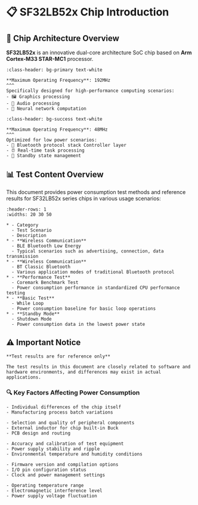 # 📋 SF32LB52x Chip Introduction

## 🔧 Chip Architecture Overview

**SF32LB52x** is an innovative dual-core architecture SoC chip based on **Arm Cortex-M33 STAR-MC1** processor.

```{grid-item-card} 🚀 High Performance Core
:class-header: bg-primary text-white

**Maximum Operating Frequency**: 192MHz
^^^
Specifically designed for high-performance computing scenarios:
- 🖼️ Graphics processing
- 🎵 Audio processing  
- 🧠 Neural network computation
```

```{grid-item-card} 🔋 Low Power Core (LCPU)
:class-header: bg-success text-white

**Maximum Operating Frequency**: 48MHz
^^^
Optimized for low power scenarios:
- 📡 Bluetooth protocol stack Controller layer
- ⏰ Real-time task processing
- 🔌 Standby state management
```



## 📊 Test Content Overview

This document provides power consumption test methods and reference results for SF32LB52x series chips in various usage scenarios:

```{list-table} Test Scenario Overview
:header-rows: 1
:widths: 20 30 50

* - Category
  - Test Scenario
  - Description
* - **Wireless Communication**
  - BLE Bluetooth Low Energy
  - Typical scenarios such as advertising, connection, data transmission
* - **Wireless Communication**
  - BT Classic Bluetooth
  - Various application modes of traditional Bluetooth protocol
* - **Performance Test**
  - Coremark Benchmark Test
  - Power consumption performance in standardized CPU performance testing
* - **Basic Test**
  - While Loop
  - Power consumption baseline for basic loop operations
* - **Standby Mode**
  - Shutdown Mode
  - Power consumption data in the lowest power state
```

## ⚠️ Important Notice

```{warning}
**Test results are for reference only**

The test results in this document are closely related to software and hardware environments, and differences may exist in actual applications.
```

### 🔍 Key Factors Affecting Power Consumption

```{grid-item-card} 🔬 Chip Factors
- Individual differences of the chip itself
- Manufacturing process batch variations
```

```{grid-item-card} 🔧 Hardware Factors
- Selection and quality of peripheral components
- External inductor for chip built-in Buck
- PCB design and routing
```

```{grid-item-card} 📏 Test Environment
- Accuracy and calibration of test equipment
- Power supply stability and ripple
- Environmental temperature and humidity conditions
```

```{grid-item-card} 💻 Software Configuration
- Firmware version and compilation options
- I/O pin configuration status
- Clock and power management settings
```

```{grid-item-card} 🌡️ Environmental Conditions
- Operating temperature range
- Electromagnetic interference level
- Power supply voltage fluctuation
```


